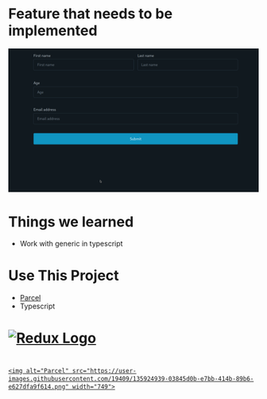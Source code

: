 # Feature that needs to be implemented

![image](https://github.com/mohammadfarashipoor/quera_problems/blob/frontend/validation-fields/validation.gif)



# Things we learned
- Work with generic in typescript


# Use This Project
- [Parcel](https://github.com/parcel-bundler/parcel)
- Typescript


# <a href='https://github.com/microsoft/TypeScript'><img src='https://user-images.githubusercontent.com/68542775/188368881-da2b9676-417a-4bbe-b8b7-20a497246f30.jpg' height='60' alt='Redux Logo' aria-label='redux.js.org' /></a>

# <a href="https://parceljs.org/" target="_blank">
    <img alt="Parcel" src="https://user-images.githubusercontent.com/19409/135924939-03845d0b-e7bb-414b-89b6-e627dfa9f614.png" width="749">
  </a>
